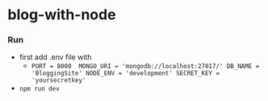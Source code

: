 # blog-with-node

### Run
- first add .env file with 
    - `PORT = 8000 
MONGO_URI = 'mongodb://localhost:27017/'
DB_NAME = 'BloggingSite'
NODE_ENV = 'development'
SECRET_KEY = 'yoursecretkey'`
- `npm run dev`